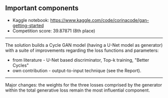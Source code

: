 ## Important components ##

* Kaggle notebook: https://www.kaggle.com/code/corinacode/gan-getting-started
* Competition score: 39.87871 (8th place)

***
The solution builds a Cycle GAN model (having a U-Net model as generator) with a suite of improvements regarding the loss functions and parameters: 
* from literature - U-Net based discriminator, Top-k training, "Better Cycles"
* own contribution - output-to-input technique (see the Report).

***
Major changes: the weights for the three losses comprised by the generator within the total generative loss remain the most influential component.
